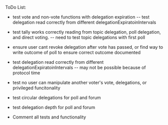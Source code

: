 
ToDo List:

- test vote and non-vote functions with delegation expiration
  -- test delegation read correctly from different delegationExpiratoinIntervals

- test tally works correctly reading from topic delegation, poll delegation, and direct voting.
  -- need to test topic delegations with first poll

- ensure user cant revoke delegation after vote has passed, or find way to write outcome of poll to ensure correct outcome documented

- test delegation read correctly from different delegationExpiratoinIntervals
  -- may not be possible because of protocol time

- test no user can manipulate another voter's vote, delegations, or privileged funcitonality

- test circular delegations for poll and forum

- test delegation depth for poll and forum



- Comment all tests and functionality

